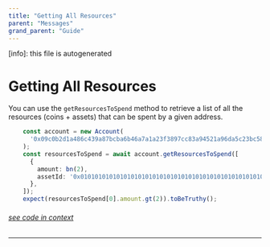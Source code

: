 ```yaml
---
title: "Getting All Resources"
parent: "Messages"
grand_parent: "Guide"
---
```


[info]: this file is autogenerated
# Getting All Resources

You can use the `getResourcesToSpend` method to retrieve a list of all the resources (coins + assets) that can be spent by a given address.


```typescript
    const account = new Account(
      '0x09c0b2d1a486c439a87bcba6b46a7a1a23f3897cc83a94521a96da5c23bc58db'
    );
    const resourcesToSpend = await account.getResourcesToSpend([
      {
        amount: bn(2),
        assetId: '0x0101010101010101010101010101010101010101010101010101010101010101',
      },
    ]);
    expect(resourcesToSpend[0].amount.gt(2)).toBeTruthy();
```
###### [see code in context](https://github.com/FuelLabs/fuels-ts/blob/master/packages/wallet/src/account.test.ts#L91-L102)

---

